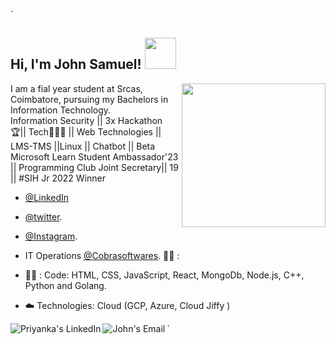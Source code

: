 `<h2> Hi, I'm John Samuel! <img src="https://media.giphy.com/media/mGcNjsfWAjY5AEZNw6/giphy.gif" width="50"></h2>

<img align='right' src="https://media.giphy.com/media/f3iwJFOVOwuy7K6FFw/giphy.gif" width="230">

I am a fial year student at Srcas, Coimbatore, pursuing my Bachelors in Information Technology.<br>
Information Security || 3x Hackathon 🏆|| Tech👨🏻‍💻 || Web Technologies || LMS-TMS ||Linux || Chatbot || Beta Microsoft Learn Student Ambassador'23 || Programming Club Joint Secretary|| 19 || #SIH Jr 2022 Winner <br>

-  [@LinkedIn](https://www.linkedin.com/samjohnoffl/)
-  [@twitter](https://www.twitter.com/samjohn_offl/). 
-  [@Instagram](http://www.instagram.com/samjohn_offl).
- IT Operations [@Cobrasoftwares](https://www.cobrasoft.org/). :man_technologist: : <br>


-  :man_technologist: : Code: HTML, CSS, JavaScript, React, MongoDb, Node.js, C++, Python and Golang.
- :cloud: Technologies: Cloud  (GCP, Azure, Cloud Jiffy ) 


<a href="https://www.linkedin.com/in/samjohnoffl/">
  <img align="left" alt="Priyanka's LinkedIn" src="https://img.icons8.com/bubbles/50/000000/linkedin.png"/>
</a>

<a href="mailto:ping.johnsamuel@gmail.com">
  <img align="left" alt="John's Email" src="https://img.icons8.com/bubbles/50/000000/gmail.png"/>
</a>
`
